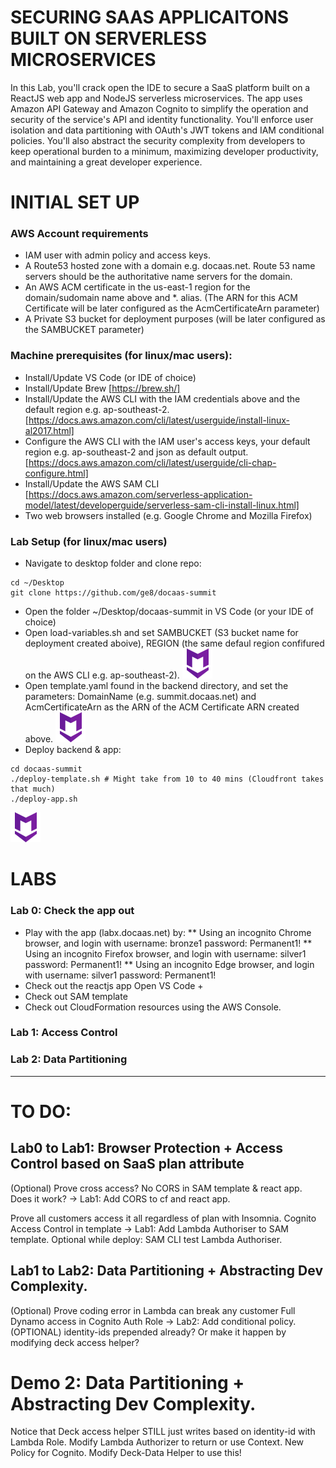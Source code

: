 # SECURING SAAS APPLICAITONS BUILT ON SERVERLESS MICROSERVICES
In this Lab, you'll crack open the IDE to secure a SaaS platform built on a ReactJS web app and NodeJS serverless microservices. The app uses Amazon API Gateway and Amazon Cognito to simplify the operation and security of the service's API and identity functionality. You'll enforce user isolation and data partitioning with OAuth's JWT tokens and IAM conditional policies. You'll also abstract the security complexity from developers to keep operational burden to a minimum, maximizing developer productivity, and maintaining a great developer experience.

# INITIAL SET UP
### AWS Account requirements
* IAM user with admin policy and access keys.
* A Route53 hosted zone with a domain e.g. docaas.net. Route 53 name servers should be the authoritative name servers for the domain.
* An AWS ACM certificate in the us-east-1 region for the domain/sudomain name above and *. alias. (The ARN for this ACM Certificate will be later configured as the AcmCertificateArn parameter)
* A Private S3 bucket for deployment purposes (will be later configured as the SAMBUCKET parameter)
### Machine prerequisites (for linux/mac users):
* Install/Update VS Code (or IDE of choice)
* Install/Update Brew [https://brew.sh/]
* Install/Update the AWS CLI with the IAM credentials above and the default region e.g. ap-southeast-2. [https://docs.aws.amazon.com/cli/latest/userguide/install-linux-al2017.html]
* Configure the AWS CLI with the IAM user's access keys, your default region e.g. ap-southeast-2 and json as default output. [https://docs.aws.amazon.com/cli/latest/userguide/cli-chap-configure.html]
* Install/Update the AWS SAM CLI [https://docs.aws.amazon.com/serverless-application-model/latest/developerguide/serverless-sam-cli-install-linux.html]
* Two web browsers installed (e.g. Google Chrome and Mozilla Firefox)
### Lab Setup (for linux/mac users)
* Navigate to desktop folder and clone repo: 
```shell
cd ~/Desktop
git clone https://github.com/ge8/docaas-summit
```
* Open the folder ~/Desktop/docaas-summit in VS Code (or your IDE of choice)
* Open load-variables.sh and set SAMBUCKET (S3 bucket name for deployment created aboive), REGION (the same defaul region confifured on the AWS CLI e.g. ap-southeast-2).
![alt text](https://github.com/adam-p/markdown-here/raw/master/src/common/images/icon48.png "Logo Title Text 1")
* Open template.yaml found in the backend directory, and set the parameters: DomainName (e.g. summit.docaas.net) and AcmCertificateArn as the ARN of the ACM Certificate ARN created above.
![alt text](https://github.com/adam-p/markdown-here/raw/master/src/common/images/icon48.png "Logo Title Text 1")
* Deploy backend & app: 
```shell
cd docaas-summit 
./deploy-template.sh # Might take from 10 to 40 mins (Cloudfront takes that much)
./deploy-app.sh
```
![alt text](https://github.com/adam-p/markdown-here/raw/master/src/common/images/icon48.png "Logo Title Text 1")

# LABS 
### Lab 0: Check the app out
* Play with the app (labx.docaas.net) by:
** Using an incognito Chrome browser, and login with username: bronze1 password: Permanent1!
** Using an incognito Firefox browser, and login with username: silver1 password: Permanent1!
** Using an incognito Edge browser, and login with username: silver1 password: Permanent1!
* Check out the reactjs app
Open VS Code + 
* Check out SAM template
* Check out CloudFormation resources using the AWS Console.

### Lab 1: Access Control


### Lab 2: Data Partitioning


-------------------------

# TO DO:
## Lab0 to Lab1: Browser Protection + Access Control based on SaaS plan attribute
(Optional) Prove cross access?
No CORS in SAM template & react app. Does it work? -> Lab1: Add CORS to cf and react app.

Prove all customers access it all regardless of plan with Insomnia.
Cognito Access Control in template -> Lab1: Add Lambda Authoriser to SAM template.
Optional while deploy: SAM CLI test Lambda Authoriser.

## Lab1 to Lab2: Data Partitioning + Abstracting Dev Complexity.
(Optional) Prove coding error in Lambda can break any customer
Full Dynamo access in Cognito Auth Role -> Lab2: Add conditional policy.
(OPTIONAL) identity-ids prepended already? Or make it happen by modifying deck access helper?


# Demo 2: Data Partitioning + Abstracting Dev Complexity.
Notice that Deck access helper STILL just writes based on identity-id with Lambda Role.
Modify Lambda Authorizer to return or use Context.
New Policy for Cognito.
Modify Deck-Data Helper to use this!
